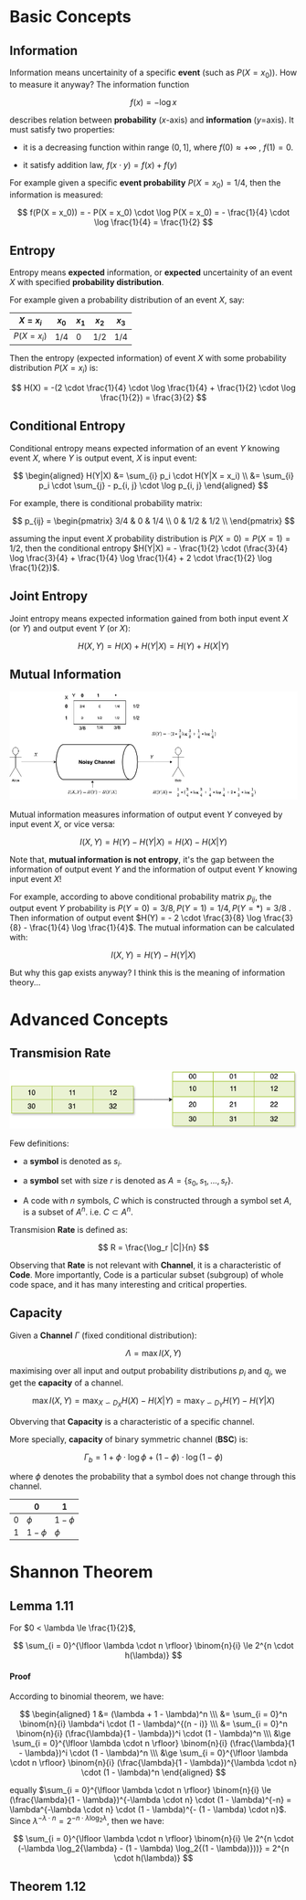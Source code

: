 # Basic Concepts

## Information

Information means uncertainity of a specific **event** (such as $P(X = x_0)$). How to measure it anyway? The information function

$$
f(x) = - \log x
$$

describes relation between **probability** ($x$-axis) and **information** ($y$=axis). It must satisfy two properties:

- it is a decreasing function within range $(0, 1]$, where $f(0) \approx +\infty$ , $f(1) = 0$.

- it satisfy addition law, $f(x \cdot y) = f(x) + f(y)$

For example given a specific **event probability** $P(X = x_0) = 1/4$, then the information is measured:

$$
f(P(X = x_0)) = - P(X = x_0) \cdot \log P(X = x_0) = - \frac{1}{4} \cdot \log \frac{1}{4} = \frac{1}{2}
$$

## 

## Entropy

Entropy means **expected** information, or **expected** uncertainity of an event $X$ with specified **probability distribution**. 

For example given a probability distribution of an event $X$, say:

| $X = x_i$    | $x_0$ | $x_1$ | $x_2$ | $x_3$ |
| ------------ | ----- | ----- | ----- | ----- |
| $P(X = x_i)$ | 1/4   | 0     | 1/2   | 1/4   |

Then the entropy (expected information) of event $X$ with some probability distribution $P(X = x_i)$ is:

$$
H(X) = -(2 \cdot \frac{1}{4} \cdot \log \frac{1}{4} + \frac{1}{2} \cdot \log \frac{1}{2}) = \frac{3}{2}
$$

## 

## Conditional Entropy

Conditional entropy means expected information of an event $Y$ knowing event $X$, where $Y$ is output event, $X$ is input event:

$$
\begin{aligned}
H(Y|X) &= \sum_{i} p_i \cdot H(Y|X = x_i) \\
&= \sum_{i} p_i \cdot \sum_{j} - p_{i, j} \cdot \log p_{i, j}
\end{aligned}
$$

For example, there is conditional probability matrix:

$$
p_{ij} = 
\begin{pmatrix} 
3/4 & 0 & 1/4 \\
0 & 1/2 & 1/2 \\
\end{pmatrix}
$$

assuming the input event $X$ probability distribution is $P(X = 0) = P(X = 1) = 1/2$, then the conditional entropy $H(Y|X) = - \frac{1}{2} \cdot (\frac{3}{4} \log \frac{3}{4} + \frac{1}{4} \log \frac{1}{4} + 2 \cdot \frac{1}{2} \log \frac{1}{2})$.

## Joint Entropy

Joint entropy means expected information gained from both input event $X$ (or $Y$) and output event $Y$ (or $X$):

$$
H(X, Y) = H(X) + H(Y|X) = H(Y) + H(X|Y)
$$

## Mutual Information

![Mutual Information](./mutual_information.png)

Mutual information measures information of output event $Y$ conveyed by input event $X$, or vice versa:

$$
I(X, Y) = H(Y) - H(Y|X) = H(X) - H(X|Y)
$$

Note that, **mutual information is not entropy**, it's the gap between the information of output event $Y$ and the information of output event $Y$ knowing input event $X$!

For example, according to above conditional probability matrix $p_{ij}$, the output event $Y$ probability is $P(Y = 0) = 3/8, P(Y = 1) = 1/4, P(Y = *) = 3/8$ . Then information of output event $H(Y) = - 2 \cdot \frac{3}{8} \log \frac{3}{8} - \frac{1}{4} \log \frac{1}{4}$. The mutual information can be calculated with:

$$
I(X, Y) = H(Y) - H(Y|X)
$$

But why this gap exists anyway? I think this is the meaning of information theory...

# Advanced Concepts

## Transmision Rate

![Transmision Rate](./transmision_rate.png)

Few definitions:

- a **symbol** is denoted as $s_i$.

- a **symbol** set with size $r$ is denoted as $A = \{s_0, s_1, ..., s_r\}$.

- A code with $n$ symbols, $C$ which is  constructed through a symbol set $A$, is a subset of $A^n$. i.e. $C \subset A^n$.

Transmision **Rate** is defined as:

$$
R = \frac{\log_r |C|}{n}
$$

Observing that **Rate** is not relevant with **Channel**, it is a characteristic of **Code**. More importantly, Code is a particular subset (subgroup) of whole code space, and it has many interesting and critical properties.

## Capacity

Given a **Channel** $\Gamma$ (fixed conditional distribution):

$$
\Lambda = \max I(X, Y)
$$

maximising over all input and output probability distributions $p_i$ and $q_j$, we get the **capacity** of a channel.

$$
\max I(X, Y) = \max_{X \backsim D_X} H(X) - H(X|Y) = \max_{Y \backsim D_Y} H(Y) - H(Y|X)
$$

Obverving that **Capacity** is a characteristic of a specific channel.

More specially, **capacity** of binary symmetric channel (**BSC**) is:

$$
\Gamma_b = 1 + \phi \cdot \log \phi + (1 - \phi) \cdot \log (1 - \phi)
$$

where $\phi$ denotes the probability that a symbol does not change through this channel.

|     | 0          | 1          |
| --- | ---------- | ---------- |
| 0   | $\phi$     | $1 - \phi$ |
| 1   | $1 - \phi$ | $\phi$     |

# Shannon Theorem

## Lemma 1.11

For $0 < \lambda \le \frac{1}{2}$,

$$
\sum_{i = 0}^{\lfloor \lambda \cdot n \rfloor} \binom{n}{i} \le 2^{n \cdot h(\lambda)}
$$

#### Proof

According to binomial theorem, we have:

$$
\begin{aligned}
1 &= (\lambda + 1 - \lambda)^n \\\
&= \sum_{i = 0}^n \binom{n}{i} \lambda^i \cdot (1 - \lambda)^{(n - i)} \\\
&= \sum_{i = 0}^n \binom{n}{i} (\frac{\lambda}{1 - \lambda})^i \cdot (1 - \lambda)^n \\\
&\ge \sum_{i = 0}^{\lfloor \lambda \cdot n \rfloor} \binom{n}{i} (\frac{\lambda}{1 - \lambda})^i \cdot (1 - \lambda)^n \\\
&\ge \sum_{i = 0}^{\lfloor \lambda \cdot n \rfloor} \binom{n}{i} (\frac{\lambda}{1 - \lambda})^{\lambda \cdot n} \cdot (1 - \lambda)^n
\end{aligned}
$$

equally $\sum_{i = 0}^{\lfloor \lambda \cdot n \rfloor} \binom{n}{i} \le (\frac{\lambda}{1 - \lambda})^{-\lambda \cdot n} \cdot (1 - \lambda)^{-n} = \lambda^{-\lambda \cdot n} \cdot (1 - \lambda)^{- (1 - \lambda) \cdot n}$. Since $\lambda^{-\lambda \cdot n} = 2^{-n \cdot \lambda \log_2{\lambda}}$, then we have:

$$
\sum_{i = 0}^{\lfloor \lambda \cdot n \rfloor} \binom{n}{i} \le 2^{n \cdot (-\lambda \log_2{\lambda} - (1 - \lambda) \log_2{(1 - \lambda)}))} = 2^{n \cdot h(\lambda)}
$$



## Theorem 1.12